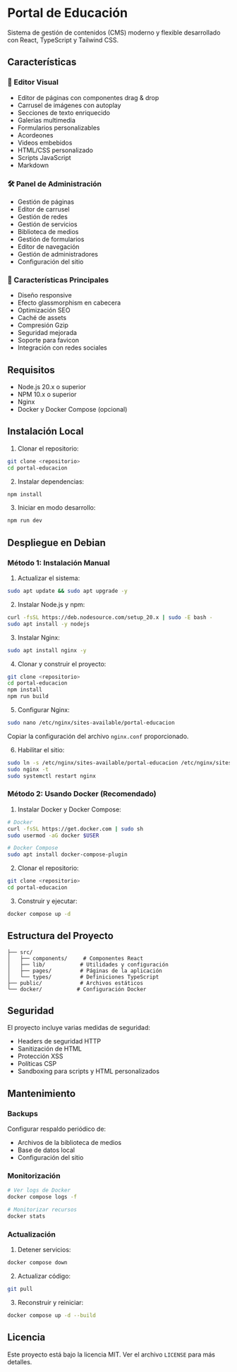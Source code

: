 # Portal de Educación

Sistema de gestión de contenidos (CMS) moderno y flexible desarrollado con React, TypeScript y Tailwind CSS.

## Características

### 🎨 Editor Visual
- Editor de páginas con componentes drag & drop
- Carrusel de imágenes con autoplay
- Secciones de texto enriquecido
- Galerías multimedia
- Formularios personalizables
- Acordeones
- Videos embebidos
- HTML/CSS personalizado
- Scripts JavaScript
- Markdown

### 🛠 Panel de Administración
- Gestión de páginas
- Editor de carrusel
- Gestión de redes
- Gestión de servicios
- Biblioteca de medios
- Gestión de formularios
- Editor de navegación
- Gestión de administradores
- Configuración del sitio

### 🎯 Características Principales
- Diseño responsive
- Efecto glassmorphism en cabecera
- Optimización SEO
- Caché de assets
- Compresión Gzip
- Seguridad mejorada
- Soporte para favicon
- Integración con redes sociales

## Requisitos

- Node.js 20.x o superior
- NPM 10.x o superior
- Nginx
- Docker y Docker Compose (opcional)

## Instalación Local

1. Clonar el repositorio:
```bash
git clone <repositorio>
cd portal-educacion
```

2. Instalar dependencias:
```bash
npm install
```

3. Iniciar en modo desarrollo:
```bash
npm run dev
```

## Despliegue en Debian

### Método 1: Instalación Manual

1. Actualizar el sistema:
```bash
sudo apt update && sudo apt upgrade -y
```

2. Instalar Node.js y npm:
```bash
curl -fsSL https://deb.nodesource.com/setup_20.x | sudo -E bash -
sudo apt install -y nodejs
```

3. Instalar Nginx:
```bash
sudo apt install nginx -y
```

4. Clonar y construir el proyecto:
```bash
git clone <repositorio>
cd portal-educacion
npm install
npm run build
```

5. Configurar Nginx:
```bash
sudo nano /etc/nginx/sites-available/portal-educacion
```

Copiar la configuración del archivo `nginx.conf` proporcionado.

6. Habilitar el sitio:
```bash
sudo ln -s /etc/nginx/sites-available/portal-educacion /etc/nginx/sites-enabled/
sudo nginx -t
sudo systemctl restart nginx
```

### Método 2: Usando Docker (Recomendado)

1. Instalar Docker y Docker Compose:
```bash
# Docker
curl -fsSL https://get.docker.com | sudo sh
sudo usermod -aG docker $USER

# Docker Compose
sudo apt install docker-compose-plugin
```

2. Clonar el repositorio:
```bash
git clone <repositorio>
cd portal-educacion
```

3. Construir y ejecutar:
```bash
docker compose up -d
```

## Estructura del Proyecto

```
├── src/
│   ├── components/     # Componentes React
│   ├── lib/           # Utilidades y configuración
│   ├── pages/         # Páginas de la aplicación
│   └── types/         # Definiciones TypeScript
├── public/            # Archivos estáticos
└── docker/           # Configuración Docker
```

## Seguridad

El proyecto incluye varias medidas de seguridad:

- Headers de seguridad HTTP
- Sanitización de HTML
- Protección XSS
- Políticas CSP
- Sandboxing para scripts y HTML personalizados

## Mantenimiento

### Backups

Configurar respaldo periódico de:
- Archivos de la biblioteca de medios
- Base de datos local
- Configuración del sitio

### Monitorización

```bash
# Ver logs de Docker
docker compose logs -f

# Monitorizar recursos
docker stats
```

### Actualización

1. Detener servicios:
```bash
docker compose down
```

2. Actualizar código:
```bash
git pull
```

3. Reconstruir y reiniciar:
```bash
docker compose up -d --build
```

## Licencia

Este proyecto está bajo la licencia MIT. Ver el archivo `LICENSE` para más detalles.
